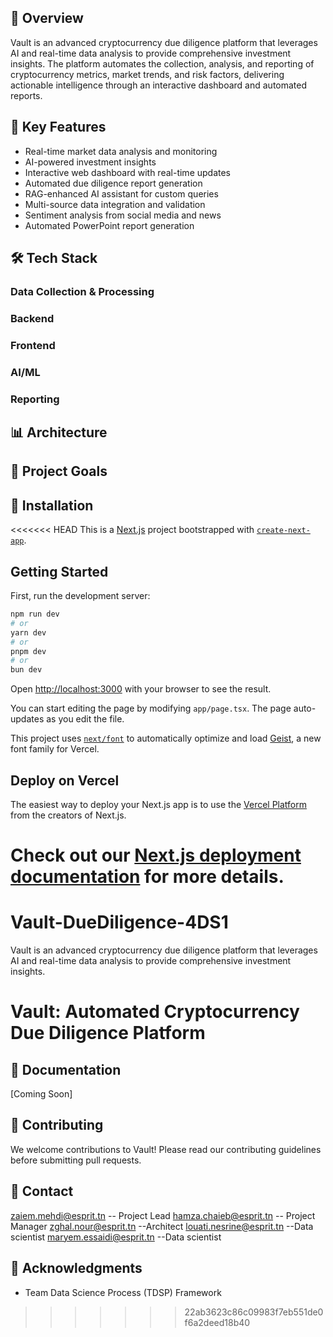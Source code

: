 

## 🚀 Overview
Vault is an advanced cryptocurrency due diligence platform that leverages AI and real-time data analysis to provide comprehensive investment insights. The platform automates the collection, analysis, and reporting of cryptocurrency metrics, market trends, and risk factors, delivering actionable intelligence through an interactive dashboard and automated reports.

## 🎯 Key Features
- Real-time market data analysis and monitoring
- AI-powered investment insights
- Interactive web dashboard with real-time updates
- Automated due diligence report generation
- RAG-enhanced AI assistant for custom queries
- Multi-source data integration and validation
- Sentiment analysis from social media and news
- Automated PowerPoint report generation

## 🛠️ Tech Stack
### Data Collection & Processing


### Backend


### Frontend


### AI/ML

### Reporting


## 📊 Architecture

## 🎯 Project Goals


## 🚀 Installation
<<<<<<< HEAD
This is a [Next.js](https://nextjs.org) project bootstrapped with [`create-next-app`](https://nextjs.org/docs/app/api-reference/cli/create-next-app).

## Getting Started

First, run the development server:

```bash
npm run dev
# or
yarn dev
# or
pnpm dev
# or
bun dev
```

Open [http://localhost:3000](http://localhost:3000) with your browser to see the result.

You can start editing the page by modifying `app/page.tsx`. The page auto-updates as you edit the file.

This project uses [`next/font`](https://nextjs.org/docs/app/building-your-application/optimizing/fonts) to automatically optimize and load [Geist](https://vercel.com/font), a new font family for Vercel.



## Deploy on Vercel

The easiest way to deploy your Next.js app is to use the [Vercel Platform](https://vercel.com/new?utm_medium=default-template&filter=next.js&utm_source=create-next-app&utm_campaign=create-next-app-readme) from the creators of Next.js.

Check out our [Next.js deployment documentation](https://nextjs.org/docs/app/building-your-application/deploying) for more details.
=======
# Vault-DueDiligence-4DS1
Vault is an advanced cryptocurrency due diligence platform that leverages AI and real-time data analysis to provide comprehensive investment insights. 
# Vault: Automated Cryptocurrency Due Diligence Platform

## 📝 Documentation
[Coming Soon]

## 🤝 Contributing
We welcome contributions to Vault! Please read our contributing guidelines before submitting pull requests.



## 📧 Contact
zaiem.mehdi@esprit.tn -- Project Lead
hamza.chaieb@esprit.tn -- Project Manager
zghal.nour@esprit.tn   --Architect
louati.nesrine@esprit.tn --Data scientist
maryem.essaidi@esprit.tn --Data scientist
## 🙏 Acknowledgments
- Team Data Science Process (TDSP) Framework


>>>>>>> 22ab3623c86c09983f7eb551de0f6a2deed18b40
